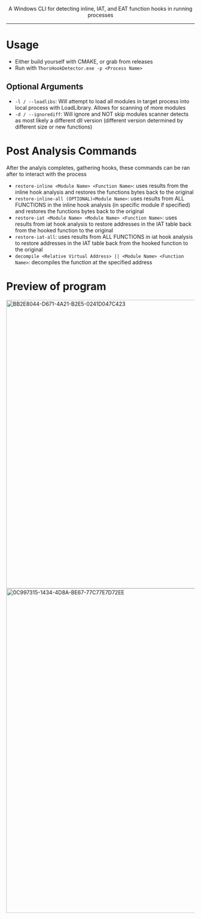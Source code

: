 <p align="center"> A Windows CLI for detecting inline, IAT, and EAT function hooks in running processes </p>

---
# Usage
- Either build yourself with CMAKE, or grab from releases
- Run with ``` ThorsHookDetector.exe -p <Process Name> ```
## Optional Arguments
- ``` -l / --loadlibs ```: Will attempt to load all modules in target process into local process with LoadLibrary. Allows for scanning of more modules
- ``` -d / --ignorediff ```: Will ignore and NOT skip modules scanner detects as most likely a different dll version (different version determined by different size or new functions)

# Post Analysis Commands
After the analyis completes, gathering hooks, these commands can be ran after to interact with the process

- ``` restore-inline <Module Name> <Function Name> ```: uses results from the inline hook analysis and restores the functions bytes back to the original
- ``` restore-inline-all (OPTIONAL)<Module Name> ```: uses results from ALL FUNCTIONS in the inline hook analysis (in specific module if specified) and restores the functions bytes back to the original
- ``` restore-iat <Module Name> <Module Name> <Function Name> ```: uses results from iat hook analysis to restore addresses in the IAT table back from the hooked function to the original
- ``` restore-iat-all ```: uses results from ALL FUNCTIONS in iat hook analysis to restore addresses in the IAT table back from the hooked function to the original
- ``` decompile <Relative Virtual Address> || <Module Name> <Function Name> ```: decompiles the function at the specified address

# Preview of program
<img width="769" alt="BB2E8044-D671-4A21-B2E5-0241D047C423" src="https://github.com/user-attachments/assets/6cd2963a-9440-4a0d-b8bc-f860c17d925f" />
<img width="865" alt="0C997315-1434-4D8A-BE67-77C77E7D72EE" src="https://github.com/user-attachments/assets/92fdd051-d2fa-4d01-bc9c-ba5bfac7db12" />
